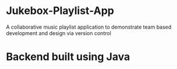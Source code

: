 # Jukebox-Playlist-App
A collaborative music playlist application to demonstrate team based development and design via version control
# Backend built using Java
